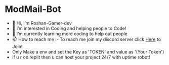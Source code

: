 # ModMail-Bot
- 👋 Hi, I’m Roshan-Gamer-dev
- 👀 I’m interested in Coding and helping people to Code!
- 🌱 I’m currently learning more coding to help out people 
- 📫 How to reach me :- To reach me join my discord server click [Here](https://discord.gg/ZsPV4443zS) to Join!
- Only Make a env and set the Key as 'TOKEN' and value as '(Your Token')
- if u r on replit then u can host your project 24/7 with uptime robot!
